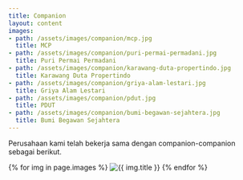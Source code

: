 ```yaml
---
title: Companion
layout: content
images:
- path: /assets/images/companion/mcp.jpg
  title: MCP
- path: /assets/images/companion/puri-permai-permadani.jpg
  title: Puri Permai Permadani
- path: /assets/images/companion/karawang-duta-propertindo.jpg
  title: Karawang Duta Propertindo
- path: /assets/images/companion/griya-alam-lestari.jpg
  title: Griya Alam Lestari
- path: /assets/images/companion/pdut.jpg
  title: PDUT
- path: /assets/images/companion/bumi-begawan-sejahtera.jpg
  title: Bumi Begawan Sejahtera
---
```


<p>Perusahaan kami telah bekerja sama dengan companion-companion sebagai berikut.</p>

<div class="picture">
    {% for img in page.images %}
            <img src=" {{ img.path }} " alt=" {{ img.title }} ">
    {% endfor %}
</div>